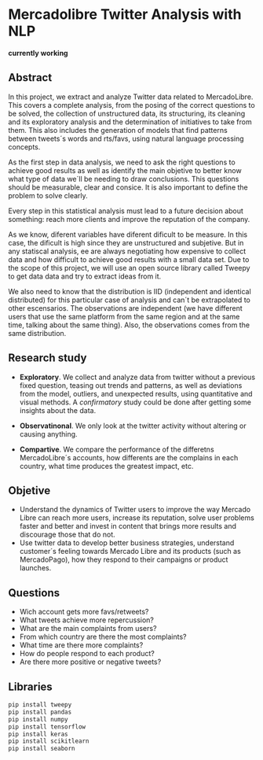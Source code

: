 # Mercadolibre Twitter Analysis with NLP

**currently working**

## Abstract 

In this project, we extract and analyze Twitter data related to MercadoLibre. This covers a complete analysis, from the posing of the correct questions to be solved, the collection of unstructured data, its structuring, its cleaning and its exploratory analysis and the determination of initiatives to take from them. This also includes the generation of models that find patterns between tweets´s words and rts/favs, using natural language processing concepts.


As the first step in data analysis, we need to ask the right questions to achieve good results as well as identify the main objetive to better know what type of data we´ll be needing to draw conclusions. This questions should be measurable, clear and consice. It is also important to define the problem to solve clearly.

Every step in this statistical analysis must lead to a future decision about something: reach more clients and improve the reputation of the company.

As we know, diferent variables have diferent dificult to be measure. In this case, the dificult is high since they are unstructured and subjetive. But in any statiscal analysis, ee are always negotiating how expensive to collect data and how difficult to achieve good results with a small data set. Due to the scope of this project, we will use an open source library called Tweepy to get data data and try to extract ideas from it.

We also need to know that the distribution is IID (independent and identical distributed) for this particular case of analysis and can´t be extrapolated to other escensarios. The observations are independent (we have different users that use the same platform from the same region and at the same time, talking about the same thing). Also, the observations comes from the same distribution. 

## Research study

* **Exploratory**. We collect and analyze data from twitter without a previous fixed question, teasing out trends and patterns, as well as deviations from the model, outliers, and unexpected results, using quantitative and visual methods. A *confirmatory* study could be done after getting some insights about the data.

* **Observatinonal**. We only look at the twitter activity without altering or causing anything.
* **Compartive**. We compare the performance of the differetns MercadoLibre´s accounts, how differents are the complains in each country, what time produces the greatest impact, etc.


## Objetive

* Understand the dynamics of Twitter users to improve the way Mercado Libre can reach more users, increase its reputation, solve user problems faster and better and invest in content that brings more results and discourage those that do not.
* Use twitter data to develop better business strategies, understand customer´s feeling towards Mercado Libre and its products (such as MercadoPago), how they respond to their campaigns or product launches.


## Questions

* Wich account gets more favs/retweets? 
* What tweets achieve more repercussion?
* What are the main complaints from users?
* From which country are there the most complaints?
* What time are there more complaints?
* How do people respond to each product?
* Are there more positive or negative tweets?

## Libraries



```bash
pip install tweepy
pip install pandas
pip install numpy
pip install tensorflow
pip install keras
pip install scikitlearn
pip install seaborn
```
